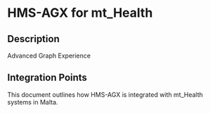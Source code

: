 # HMS-AGX for mt_Health

## Description

Advanced Graph Experience

## Integration Points

This document outlines how HMS-AGX is integrated with mt_Health systems in Malta.
